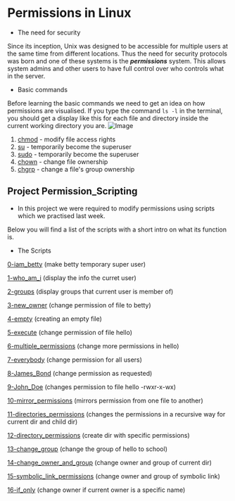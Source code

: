 # Permissions in Linux
- The need for security

Since its inception, Unix was designed to be accessible for multiple users at the same time from different locations. Thus the need for security protocols was born and one of these systems is the ***permissions*** system. This allows system admins and other users to have full control over who controls what in the server.

- Basic commands

Before learning the basic commands we need to get an idea on how permissions are visualised. If you type the command ```ls -l``` in the terminal, you should get a display like this for each file and directory inside the current working directory you are. ![Image](http://linuxcommand.org/images/file_permissions.png)

1. [chmod](http://linuxcommand.org/lc3_man_pages/chmod1.html) - modify file access rights
2. [su](http://linuxcommand.org/lc3_man_pages/su1.html) - temporarily become the superuser
3. [sudo](http://linuxcommand.org/lc3_man_pages/sudo8.html) - temporarily become the superuser
4. [chown](http://linuxcommand.org/lc3_man_pages/chown1.html) - change file ownership
5. [chgrp](http://linuxcommand.org/lc3_man_pages/chgrp1.html) - change a file's group ownership

## Project Permission_Scripting

- In this project we were required to modify permissions using scripts which we practised last week. 

Below you will find a list of the scripts with a short intro on what its function is.

- The Scripts

[0-iam_betty](https://github.com/Katrolli/holbertonschool-shell/blob/main/permissions/0-iam_betty) (make betty temporary super user)

[1-who_am_i](https://github.com/Katrolli/holbertonschool-shell/blob/main/permissions/1-who_am_i) (display the info the curret user)

[2-groups](https://github.com/Katrolli/holbertonschool-shell/blob/main/permissions/2-groups) (display groups that current user is member of)

[3-new_owner](https://github.com/Katrolli/holbertonschool-shell/blob/main/permissions/3-new_owner) (change permission of file to betty)

[4-empty](https://github.com/Katrolli/holbertonschool-shell/blob/main/permissions/4-empty) (creating an empty file)

[5-execute](https://github.com/Katrolli/holbertonschool-shell/blob/main/permissions/5-execute) (change permission of file hello)

[6-multiple_permissions](https://github.com/Katrolli/holbertonschool-shell/blob/main/permissions/6-multiple_permissions) (change more permissions in hello)

[7-everybody](https://github.com/Katrolli/holbertonschool-shell/blob/main/permissions/7-everybody) (change permission for all users)

[8-James_Bond](https://github.com/Katrolli/holbertonschool-shell/blob/main/permissions/8-James_Bond) (change permission as requested)

[9-John_Doe](https://github.com/Katrolli/holbertonschool-shell/blob/main/permissions/9-John_Doe) (changes permission to file hello -rwxr-x-wx)

[10-mirror_permissions](https://github.com/Katrolli/holbertonschool-shell/blob/main/permissions/10-mirror_permissions) (mirrors permission from one file to another)

[11-directories_permissions](https://github.com/Katrolli/holbertonschool-shell/blob/main/permissions/11-directories_permissions) (changes the permissions in a recursive way for current dir and child dir)

[12-directory_permissions](https://github.com/Katrolli/holbertonschool-shell/blob/main/permissions/12-directory_permissions) (create dir with specific permissions)

[13-change_group](https://github.com/Katrolli/holbertonschool-shell/blob/main/permissions/13-change_group) (change the group of hello to school)

[14-change_owner_and_group](https://github.com/Katrolli/holbertonschool-shell/blob/main/permissions/14-change_owner_and_group) (change owner and group of current dir)

[15-symbolic_link_permissions](https://github.com/Katrolli/holbertonschool-shell/blob/main/permissions/15-symbolic_link_permissions) (change owner and group of symbolic link)

[16-if_only](https://github.com/Katrolli/holbertonschool-shell/blob/main/permissions/16-if_only) (change owner if current owner is a specific name)



